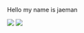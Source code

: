 Hello my name is jaeman


<img src="https://img.shields.io/badge/Python-f9dd6a?style=flat&logo=Python&logoColor=3776AB"/> <img src="https://img.shields.io/badge/Django-fff?style=flat&logo=Django&logoColor=092E20"/>
